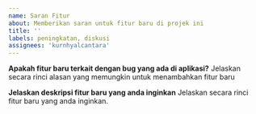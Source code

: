 ```yaml
---
name: Saran Fitur
about: Memberikan saran untuk fitur baru di projek ini
title: ''
labels: peningkatan, diskusi
assignees: 'kurnhyalcantara'
---
```


**Apakah fitur baru terkait dengan bug yang ada di aplikasi?**
Jelaskan secara rinci alasan yang memungkin untuk menambahkan fitur baru

**Jelaskan deskripsi fitur baru yang anda inginkan**
Jelaskan secara rinci fitur baru yang anda inginkan.
